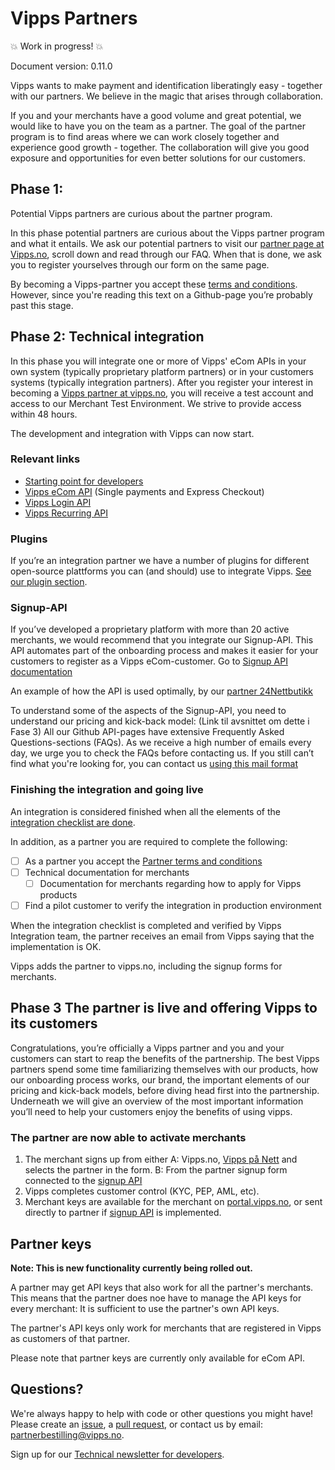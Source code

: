 # Vipps Partners

💥 Work in progress! 💥

Document version: 0.11.0

Vipps wants to make payment and identification liberatingly easy - together with our partners. We believe in the magic that arises through collaboration. 

If you and your merchants have a good volume and great potential, we would like to have you on the team as a partner. The goal of the partner program is to find areas where we can work closely together and experience good growth - together. The collaboration will give you good exposure and opportunities for even better solutions for our customers.


## Phase 1: 

Potential Vipps partners are curious about the partner program.

In this phase potential partners are curious about the Vipps partner program and what it entails. 
We ask our potential partners to visit our [partner page at Vipps.no]( https://vipps.no/developer/bli-partner/), scroll down and read through our FAQ. 
When that is done, we ask you to register yourselves through our form on the same page. 

By becoming a Vipps-partner you accept these [terms and conditions]( https://github.com/vippsas/vipps-partner/blob/main/partnerterms.md). 
However, since you're reading this text on a Github-page you’re probably past this stage.

## Phase 2: Technical integration

In this phase you will integrate one or more of Vipps' eCom APIs in your own system (typically proprietary platform partners) or in your customers systems (typically integration partners). After you register your interest in becoming a [Vipps partner at vipps.no]( https://vipps.no/developer/bli-partner/), you will receive a test account and access to our Merchant Test Environment. 
We strive to provide access within 48 hours. 

The development and integration with Vipps can now start.

### Relevant links

* [Starting point for developers](https://github.com/vippsas/vipps-developers#vipps-developers)
* [Vipps eCom API](https://github.com/vippsas/vipps-ecom-api#vipps-ecommerce-api-version-2) (Single payments and Express Checkout)
* [Vipps Login API](https://github.com/vippsas/vipps-ecom-api#vipps-ecommerce-api-version-2)
* [Vipps Recurring API](https://github.com/vippsas/vipps-recurring-api#vipps-recurring-api)

### Plugins

If you’re an integration partner we have a number of plugins for different open-source plattforms you can (and should) use to integrate Vipps.
[See our plugin section](https://github.com/vippsas/vipps-plugins). 

### Signup-API

If you’ve developed a proprietary platform with more than 20 active merchants, we would recommend that you integrate our Signup-API. This API automates part of the onboarding process and makes it easier for your customers to register as a Vipps eCom-customer. Go to [Signup API documentation](https://github.com/vippsas/vipps-signup-api)

An example of how the API is used optimally, by our [partner 24Nettbutikk](https://support.24nettbutikk.no/nb/articles/2332760-vipps)

To understand some of the aspects of the Signup-API, you need to understand our pricing and kick-back model: (Link til avsnittet om dette i Fase 3)
All our Github API-pages have extensive Frequently Asked Questions-sections (FAQs). As we receive a high number of emails every day, we urge you to check the FAQs before contacting us. If you still can’t find what you're looking for, you can contact us [using this mail format](https://github.com/vippsas/vipps-developers/blob/master/contact.md#what-to-include-in-the-email)


### Finishing the integration and going live
An integration is considered finished when all the elements of the [integration checklist are done](https://github.com/vippsas/vipps-ecom-api/blob/master/vipps-ecom-api-checklist.md#checklist). 

In addition, as a partner you are required to complete the following:
- [ ] As a partner you accept the [Partner terms and conditions](https://github.com/vippsas/vipps-developers/blob/master/partners/partnerterms.md)
- [ ] Technical documentation for merchants
     - [ ] Documentation for merchants regarding how to apply for Vipps products
- [ ] Find a pilot customer to verify the integration in production environment

When the integration checklist is completed and verified by Vipps Integration team, the partner receives an email from Vipps saying that the implementation is OK.

Vipps adds the partner to vipps.no, including the signup forms for merchants.



## Phase 3 The partner is live and offering Vipps to its customers

Congratulations, you’re officially a Vipps partner and you and your customers can start to reap the benefits of the partnership. The best Vipps partners spend some time familiarizing themselves with our products, how our onboarding process works, our brand, the important elements of our pricing and kick-back models, before diving head first into the partnership. 
Underneath we will give an overview of the most important information you’ll need to help your customers enjoy the benefits of using vipps.


### The partner are now able to activate merchants

1. The merchant signs up from either
   A: Vipps.no, [Vipps på Nett](https://www.vipps.no/produkter-og-tjenester/bedrift/ta-betalt-paa-nett/ta-betalt-paa-nett/) and selects the partner in the form.
   B: From the partner signup form connected to the [signup API](https://github.com/vippsas/vipps-signup-api) 
2. Vipps completes customer control (KYC, PEP, AML, etc).
3. Merchant keys are available for the merchant on [portal.vipps.no](https://portal.vipps.no), or sent directly to partner if [signup API](https://github.com/vippsas/vipps-signup-api) is implemented.


## Partner keys

**Note: This is new functionality currently being rolled out.**

A partner may get API keys that also work for all the partner's merchants.
This means that the partner does noe have to manage the API keys for
every merchant: It is sufficient to use the partner's own API keys.

The partner's API keys only work for merchants that are registered in Vipps as customers of that partner.

Please note that partner keys are currently only available for eCom API. 



## Questions?

We're always happy to help with code or other questions you might have!
Please create an [issue](https://github.com/vippsas/vipps-developers/issues),
a [pull request](https://github.com/vippsas/vipps-developers/pulls),
or contact us by email: partnerbestilling@vipps.no.

Sign up for our [Technical newsletter for developers](https://github.com/vippsas/vipps-developers/tree/master/newsletters).
